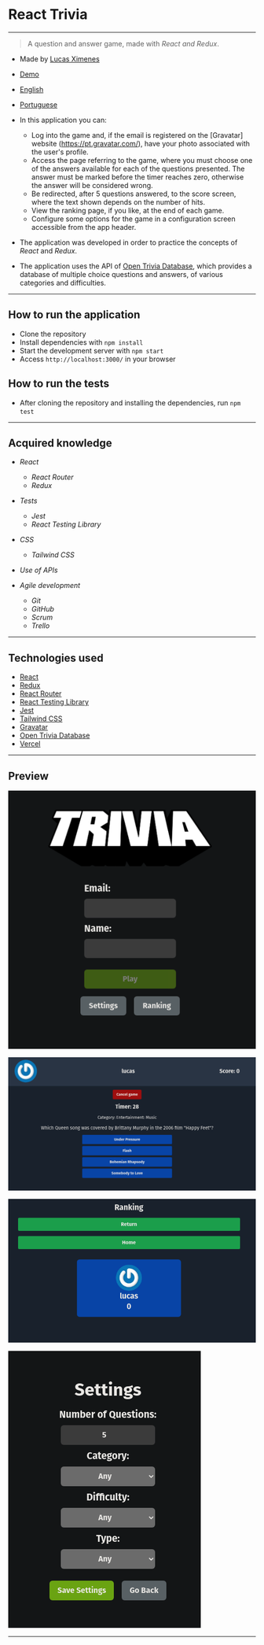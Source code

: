 # React Trivia

---

> A question and answer game, made with _React and Redux_.

- Made by [Lucas Ximenes](https://www.linkedin.com/in/lucasdximenes/)
- [Demo](https://react-trivia-orcin.vercel.app/)

- [English](README.md)
- [Portuguese](README_pt-br.md)

- In this application you can:

  - Log into the game and, if the email is registered on the [Gravatar] website (https://pt.gravatar.com/), have your photo associated with the user's profile.
  - Access the page referring to the game, where you must choose one of the answers available for each of the questions presented. The answer must be marked before the timer reaches zero, otherwise the answer will be considered wrong.
  - Be redirected, after 5 questions answered, to the score screen, where the text shown depends on the number of hits.
  - View the ranking page, if you like, at the end of each game.
  - Configure some options for the game in a configuration screen accessible from the app header.

- The application was developed in order to practice the concepts of _React_ and _Redux_.

- The application uses the API of [Open Trivia Database](https://opentdb.com/), which provides a database of multiple choice questions and answers, of various categories and difficulties.

---

## How to run the application

- Clone the repository
- Install dependencies with `npm install`
- Start the development server with `npm start`
- Access `http://localhost:3000/` in your browser

## How to run the tests

- After cloning the repository and installing the dependencies, run `npm test`

---

## Acquired knowledge

- _React_

  - _React Router_
  - _Redux_

- _Tests_

  - _Jest_
  - _React Testing Library_

- _CSS_

  - _Tailwind CSS_

- _Use of APIs_

- _Agile development_
  - _Git_
  - _GitHub_
  - _Scrum_
  - _Trello_

---

## Technologies used

- [React](https://reactjs.org/)
- [Redux](https://redux.js.org/)
- [React Router](https://reactrouter.com/)
- [React Testing Library](https://testing-library.com/docs/react-testing-library/intro/)
- [Jest](https://jestjs.io/)
- [Tailwind CSS](https://tailwindcss.com/)
- [Gravatar](https://pt.gravatar.com/)
- [Open Trivia Database](https://opentdb.com/)
- [Vercel](https://vercel.com/)

---

## Preview

![Preview](./src/images/trivia-login-preview.png)

![Preview](./src/images/trivia-game-preview.png)

![Preview](./src/images/trivia-ranking-preview.png)

![Preview](./src/images/trivia-settings-preview.png)

---
